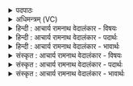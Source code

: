 <details><summary>पदपाठः</summary>

प꣡व꣢꣯मानः। र꣣थी꣡त꣢मः। शु꣣भ्रे꣡भिः꣢। शु꣣भ्र꣡श꣢स्तमः। शु꣣भ्र꣢। श꣣स्तमः। ह꣡रि꣢꣯श्चन्द्रः। ह꣡रि꣢꣯। च꣣न्द्रः। मरु꣡द्ग꣢णः। म꣣रु꣢त्। ग꣣णः। १३११।
</details>

<details><summary>अधिमन्त्रम् (VC)</summary>

- पवमानः सोमः
- शतं वैखानसाः
- गायत्री
- षड्जः
</details>

<details><summary>हिन्दी : आचार्य रामनाथ वेदालंकार - विषयः</summary>

अगले मन्त्र में परमात्मा के गुणों का वर्णन है।
</details>

<details><summary>हिन्दी : आचार्य रामनाथ वेदालंकार - पदार्थः</summary>

पदार्थान्वयभाषाः -  (पवमानः) पवित्रकर्ता जगत्स्रष्टा परमेश्वर (रथीतमः) रथियों में श्रेष्ठ, (शुभ्रेभिः) शुभ्र गुण-कर्मों से (शुभ्रशस्तमः) अतिशय निर्मल यशवाला, (हरिश्चन्द्रः) मनोहर आह्लाद देनेवाला और (मरुद्गणः) प्राण-रूप या पवन-रूप गणोंवाला है ॥२॥
</details>

<details><summary>हिन्दी : आचार्य रामनाथ वेदालंकार - भावार्थः</summary>

भावार्थभाषाः -  सूर्य,चाँद,पवन,बिजली आदि और मानव-शरीर जिसके बनाये हुए रथ हैं,ऐसे अत्यन्त यशस्वी,परमानन्ददायक,प्राण आदि को चलानेवाले परमेश्वर का ज्ञान सबको पाना चाहिए ॥२॥
</details>

<details><summary>संस्कृत : आचार्य रामनाथ वेदालंकार - विषयः</summary>

अथ परमात्मनो गुणान् वर्णयति।
</details>

<details><summary>संस्कृत : आचार्य रामनाथ वेदालंकार - पदार्थः</summary>

पदार्थान्वयभाषाः -  (पवमानः) पावकः सोमः जगत्स्रष्टा परमेश्वरः (रथीतमः) रथवत्सु श्रेष्ठः।[रथितमः इति प्राप्ते ‘ईद् रथिनः’। अ० ८।२।१७ वा० इत्यनेन इकारस्य ईकारादेशः।] (शुभ्रेभिः) शुभ्रैः गुणैः (शुभ्रशस्तमः) निर्मलतमयशोयुक्तः, (हरिश्चन्द्रः) हृदयहार्याह्लादः।[हरिः मनोहरः चन्द्रः आह्लादो यस्य सः। चदि आह्लादे।‘ह्रस्वाच्चन्द्रोत्तरपदे मन्त्रे’अ० ६।१।१५१ इति सुडागमः।] (मरुद्गणः) मरुतः प्राणा वायवो वा गणा यस्य तथाविधश्च वर्तते ॥२॥
</details>

<details><summary>संस्कृत : आचार्य रामनाथ वेदालंकार - भावार्थः</summary>

भावार्थभाषाः -  सूर्यचन्द्रपवनविद्युदादयो मानवदेहाश्च यस्य रथाः सन्ति स यशस्वितमः परमानन्दः प्राणादीनां नायकः परमेश्वरः सर्वैर्ज्ञातव्यः ॥२॥
</details>